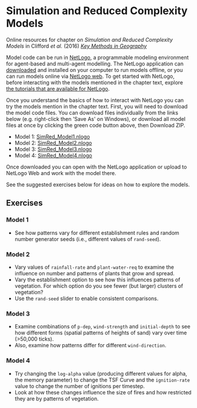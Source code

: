 # Simulation and Reduced Complexity Models
Online resources for chapter on _Simulation and Reduced Complexity Models_ in Clifford _et al._ (2016) [_Key Methods in Geography_](https://uk.sagepub.com/en-gb/eur/key-methods-in-geography/book242938)

Model code can be run in [NetLogo](http://ccl.northwestern.edu/netlogo/), a programmable modeling environment for agent-based and multi-agent modelling. The NetLogo application can [downloaded](http://ccl.northwestern.edu/netlogo/download.shtml) and installed on your computer to run models offline, or you can run models online via [NetLogo web](http://www.netlogoweb.org/launch). To get started with NetLogo, before interacting with the models mentioned in the chapter text, explore [the tutorials that are available for NetLogo](https://ccl.northwestern.edu/netlogo/docs/). 

Once you understand the basics of how to interact with NetLogo you can try the models mention in the chapter text. First, you will need to download the model code files. You can download files individually from the links below (e.g. right-click then 'Save As' on Windows), or download all model files at once by clicking the green code button above, then Download ZIP.

- Model 1: [SimRed_Model1.nlogo](https://raw.githubusercontent.com/jamesdamillington/KeyMethodsInGeography/master/SimRed_Model1.nlogo)
- Model 2: [SimRed_Model2.nlogo](https://raw.githubusercontent.com/jamesdamillington/KeyMethodsInGeography/master/SimRed_Model2.nlogo)
- Model 3: [SimRed_Model3.nlogo](https://raw.githubusercontent.com/jamesdamillington/KeyMethodsInGeography/master/SimRed_Model3.nlogo)
- Model 4: [SimRed_Model4.nlogo](https://raw.githubusercontent.com/jamesdamillington/KeyMethodsInGeography/master/SimRed_Model4.nlogo)

Once downloaded you can open with the NetLogo application or upload to NetLogo Web and work with the model there. 

See the suggested exercises below for ideas on how to explore the models.

## Exercises

### Model 1
- See how patterns vary for different establishment rules and random number generator seeds (i.e., different values of `rand-seed`).

### Model 2
- Vary values of `rainfall-rate` and `plant-water-req` to examine the influence on number and patterns of plants that grow and spread.
- Vary the establishment option to see how this influences patterns of vegetation. For which option do you see fewer (but larger) clusters of vegetation?
- Use the `rand-seed` slider to enable consistent comparisons.

### Model 3
- Examine combinations of `p-dep`, `wind-strength` and `initial-depth` to see how different forms (spatial patterns of heights of sand) vary over time (>50,000 ticks).
- Also, examine how patterns differ for different `wind-direction`.

### Model 4
- Try changing the `log-alpha` value (producing different values for alpha, the memory parameter) to change the TSF Curve and the `ignition-rate` value to change the number of ignitions per timestep.
- Look at how these changes influence the size of fires and how restricted they are by patterns of vegetation.
